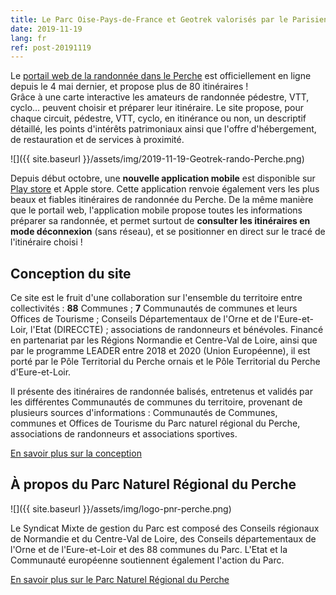 ```yaml
---
title: Le Parc Oise-Pays-de-France et Geotrek valorisés par le Parisien
date: 2019-11-19
lang: fr
ref: post-20191119
---
```


Le [portail web de la randonnée dans le Perche](https://rando-perche.fr/) est officiellement en ligne depuis le 4 mai dernier, et propose plus de 80 itinéraires !  
Grâce à une carte interactive les amateurs de randonnée pédestre, VTT, cyclo… peuvent choisir et préparer leur itinéraire. Le site propose, pour chaque circuit, pédestre, VTT, cyclo, en itinérance ou non, un descriptif détaillé, les points d'intérêts patrimoniaux ainsi que l'offre d'hébergement, de restauration et de services à proximité.

![]({{ site.baseurl }}/assets/img/2019-11-19-Geotrek-rando-Perche.png)

Depuis début octobre, une **nouvelle application mobile**  est disponible sur [Play store](https://play.google.com/store/apps/details?id=io.geotrek.perche) et Apple store. Cette application renvoie également vers les plus beaux et fiables itinéraires de randonnée du Perche. De la même manière que le portail web, l'application mobile propose toutes les informations préparer sa randonnée, et permet surtout de **consulter les itinéraires en mode déconnexion** (sans réseau), et se positionner en direct sur le tracé de l'itinéraire choisi !

<!--more-->

## Conception du site

Ce site est le fruit d'une collaboration sur l'ensemble du territoire entre collectivités : **88** Communes ; **7** Communautés de communes et leurs Offices de Tourisme ; Conseils Départementaux de l'Orne et de l'Eure-et-Loir, l'Etat (DIRECCTE) ; associations de randonneurs et bénévoles. Financé en partenariat par les Régions Normandie et Centre-Val de Loire, ainsi que par le programme LEADER entre 2018 et 2020 (Union Européenne), il est porté par le Pôle Territorial du Perche ornais et le Pôle Territorial du Perche d'Eure-et-Loir.

Il présente des itinéraires de randonnée balisés, entretenus et validés par les différentes Communautés de communes du territoire, provenant de plusieurs sources d'informations : Communautés de Communes, communes et Offices de Tourisme du Parc naturel régional du Perche, associations de randonneurs et associations sportives.

[En savoir plus sur la conception](https://rando-perche.fr/informations/conception/)

## À propos du Parc Naturel Régional du Perche

![]({{ site.baseurl }}/assets/img/logo-pnr-perche.png)

Le Syndicat Mixte de gestion du Parc est composé des Conseils régionaux de Normandie et du Centre-Val de Loire, des Conseils départementaux de l'Orne et de l'Eure-et-Loir et des 88 communes du Parc. L'Etat et la Communauté européenne soutiennent également l'action du Parc.

[En savoir plus sur le Parc Naturel Régional du Perche](http://www.parc-naturel-perche.fr/)
